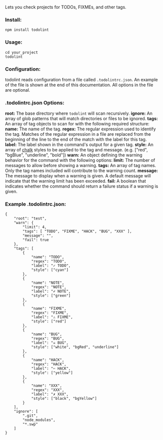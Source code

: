 Lets you check projects for TODOs, FIXMEs, and other tags.

### Install:
```
npm install todolint
```

### Usage:
```
cd your_project
todolint
```

### Configuration:
todolint reads configuration from a file called `.todolintrc.json`. An example of the file is shown at the end of this documentation. All options in the file are optional.

### .todolintrc.json Options:
**root:** The base directory where `todolint` will scan recursively.
**ignore:** An array of glob patterns that will match directories or files to be ignored.
**tags:** An array of tag objects to scan for with the following required structure:
    **name:** The name of the tag.
    **regex:** The regular expression used to identify the tag. Matches of the regular expression in a file are replaced from the beginning of the line to the end of the match with the label for this tag.
    **label:** The label shown in the command's output for a given tag.
    **style:** An array of [chalk](https://www.npmjs.com/package/chalk) styles to be applied to the tag and message. (e.g. ["red", "bgBlue", "underline", "bold"])
**warn:** An object defining the warning behavior for the command with the following options:
    **limit:** The number of messages to allow before showing a warning.
    **tags:** An array of tag names. Only the tag names included will contribute to the warning count.
    **message:** The message to display when a warning is given. A default message will indicate that the warning limit has been exceeded.
    **fail:** A boolean that indicates whether the command should return a failure status if a warning is given.

### Example .todolintrc.json:
```
{
    "root": "test",
    "warn": {
        "limit": 4,
        "tags": [ "TODO", "FIXME", "HACK", "BUG", "XXX" ],
        "message": "",
        "fail": true
    },
    "tags": [
        {
            "name": "TODO",
            "regex": "TODO",
            "label": "✓ TODO",
            "style": ["cyan"]
        },
        {
            "name": "NOTE",
            "regex": "NOTE",
            "label": "✐ NOTE",
            "style": ["green"]
        },
        {
            "name": "FIXME",
            "regex": "FIXME",
            "label": "⚠ FIXME",
            "style": ["red"]
        },
        {
            "name": "BUG",
            "regex": "BUG",
            "label": "☠ BUG",
            "style": ["white", "bgRed", "underline"]
        },
        {
            "name": "HACK",
            "regex": "HACK",
            "label": "✄ HACK",
            "style": ["yellow"]
        },
        {
            "name": "XXX",
            "regex": "XXX",
            "label": "✗ XXX",
            "style": ["black", "bgYellow"]
        }
    ],
    "ignore": [
        ".git",
        "node_modules",
        "*.swp"
    ]
}
```
